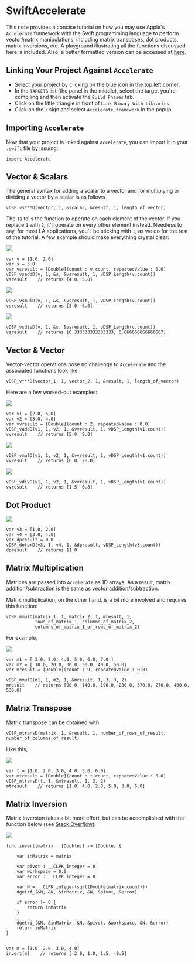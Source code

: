 SwiftAccelerate
===============

This note provides a concise tutorial on how you may use Apple's `Accelerate` framework with the Swift programming language to perform vector/matrix manipulations, including matrix transposes, dot products, matrix inversions, etc. A playground illustrating all the functions discussed here is included. Also, a better formatted version can be accessed at [here](https://swift.versify-app.com/post/usehnl/). 

Linking Your Project Against `Accelerate`
-----------------------------------

* Select your project by clicking on the blue icon in the top left corner. 
* In the `TARGETS` list (the panel in the middle), select the target you're compiling and then activate the `Build Phases` tab. 
* Click on the little triangle in front of `Link Binary With Libraries`.
* Click on the `+` sign and select ``Accelerate.framework`` in the popup.

Importing `Accelerate`
--------------------

Now that your project is linked against `Accelerate`, you can import it in your `.swift` file by issuing:

    import Accelerate

Vector & Scalars
--------------

The general syntax for adding a scalar to a vector and for multiplying or dividing a vector by a scalar is as follows

    vDSP_vs***D(vector, 1, &scalar, &result, 1, length_of_vector)

The `1`s tells the function to operate on each element of the vector. If you replace `1` with `2`, it'll operate on every other element instead. Needless to say, for most LA applications, you'll be sticking with `1`, as we do for the rest of the tutorial. A few example should make everything crystal clear:

<!--$$ \begin{pmatrix} 1 \\\ 2 \end{pmatrix} + 3 = \begin{pmatrix} 4 \\\ 5 \end{pmatrix} $$-->

![](http://mathurl.com/ldrpp8j.png)

    var v = [1.0, 2.0]
    var s = 3.0
    var vsresult = [Double](count : v.count, repeatedValue : 0.0)
    vDSP_vsaddD(v, 1, &s, &vsresult, 1, vDSP_Length(v.count))
    vsresult    // returns [4.0, 5.0]

<!--$$ \begin{pmatrix} 1 \\\ 2 \end{pmatrix} \times 3 = \begin{pmatrix} 3 \\\ 6 \end{pmatrix} $$-->

![](http://mathurl.com/p6uk25z.png)

    vDSP_vsmulD(v, 1, &s, &vsresult, 1, vDSP_Length(v.count))
    vsresult    // returns [3.0, 6.0]


<!--$$ \begin{pmatrix} 1 \\\ 2 \end{pmatrix} \div 3 = \begin{pmatrix} 1/3 \\\ 2/3 \end{pmatrix} $$-->

![](http://mathurl.com/om9qrak.png)

    vDSP_vsdivD(v, 1, &s, &vsresult, 1, vDSP_Length(v.count))
    vsresult    // returns [0.333333333333333, 0.666666666666667]


Vector & Vector
--------------

Vector-vector operations pose no challenge to `Accelerate` and the associated functions look like 

    vDSP_v***D(vector_1, 1, vector_2, 1, &result, 1, length_of_vector)

Here are a few worked-out examples:

<!--$$ \begin{pmatrix} 2 \\\ 5 \end{pmatrix} + \begin{pmatrix} 3 \\\ 4 \end{pmatrix} = \begin{pmatrix} 5 \\\ 9 \end{pmatrix} $$-->

![](http://mathurl.com/kftp8ub.png)

    var v1 = [2.0, 5.0]
    var v2 = [3.0, 4.0]
    var vvresult = [Double](count : 2, repeatedValue : 0.0)
    vDSP_vaddD(v1, 1, v2, 1, &vvresult, 1, vDSP_Length(v1.count))
    vvresult    // returns [5.0, 9.0]

<!--$$ \begin{pmatrix} 2 \\\ 5 \end{pmatrix}  \begin{pmatrix} 3 \\\ 4 \end{pmatrix} = \begin{pmatrix} 6 \\\ 20 \end{pmatrix} $$-->
![](http://mathurl.com/mkuokxm.png)
    
    vDSP_vmulD(v1, 1, v2, 1, &vvresult, 1, vDSP_Length(v1.count))
    vvresult    // returns [6.0, 20.0]

<!--$$ \begin{pmatrix} 3 \\\ 4 \end{pmatrix} {\bigg/} \begin{pmatrix} 2 \\\ 5 \end{pmatrix} = \begin{pmatrix} 1.5 \\\ 0.8 \end{pmatrix} $$-->

![](http://mathurl.com/mgqj5zx.png)

    
    vDSP_vdivD(v1, 1, v2, 1, &vvresult, 1, vDSP_Length(v1.count))
    vvresult    // returns [1.5, 0.8]

Dot Product
----------

<!--$$ \begin{pmatrix} 1 \\\ 2 \end{pmatrix} \cdot \begin{pmatrix} 3 \\\ 4 \end{pmatrix} = 11 $$-->

![](http://mathurl.com/m8qlfvf.png)

    var v3 = [1.0, 2.0]
    var v4 = [3.0, 4.0]
    var dpresult = 0.0
    vDSP_dotprD(v3, 1, v4, 1, &dpresult, vDSP_Length(v3.count))
    dpresult    // returns 11.0

Matrix Multiplication
-----------------

Matrices are passed into `Accelerate` as 1D arrays. As a result, matrix addition/subtraction is the same as vector addition/subtraction.

Matrix multiplication, on the other hand, is a bit more involved and requires this function:

    vDSP_mmulD(matrix_1, 1, matrix_2, 1, &result, 1, 
               rows_of_matrix_1, columns_of_matrix_2, 
               columns_of_matrix_1_or_rows_of_matrix_2)

For example,

<!--$$ \begin{pmatrix} 3 & 2 \\\ 4 & 5 \\\ 6 & 7 \end{pmatrix} \begin{pmatrix} 10 & 20 & 30 \\\ 30 & 40 & 50 \end{pmatrix} = \begin{pmatrix} 90 & 140 & 190 \\\ 190 & 280 & 370 \\\ 270 & 400 & 530 \end{pmatrix} $$-->

![](http://mathurl.com/mkx7vm4.png)
    
    var m1 = [ 3.0, 2.0, 4.0, 5.0, 6.0, 7.0 ]
    var m2 = [ 10.0, 20.0, 30.0, 30.0, 40.0, 50.0]
    var mresult = [Double](count : 9, repeatedValue : 0.0)

    vDSP_mmulD(m1, 1, m2, 1, &mresult, 1, 3, 3, 2)
    mresult    // returns [90.0, 140.0, 190.0, 280.0, 370.0, 270.0, 400.0, 530.0]


Matrix Transpose
--------------

Matrix transpose can be obtained with 

    vDSP_mtransD(matrix, 1, &result, 1, number_of_rows_of_result, number_of_columns_of_result)    

Like this,

<!--$$ \begin{pmatrix} 1 & 2 & 3 \\\ 4 & 5 & 6 \end{pmatrix}^{\sf T} = \begin{pmatrix} 1 & 4 \\\ 2 & 5 \\\ 3 & 6 \end{pmatrix} $$-->

![](http://mathurl.com/l65mgv5.png)

    var t = [1.0, 2.0, 3.0, 4.0, 5.0, 6.0]
    var mtresult = [Double](count : t.count, repeatedValue : 0.0)
    vDSP_mtransD(t, 1, &mtresult, 1, 3, 2)
    mtresult    // returns [1.0, 4.0, 2.0, 5.0, 3.0, 6.0]


Matrix Inversion
---------------

Matrix inversion takes a bit more effort, but can be accomplished with the function below (see [Stack Overflow](http://stackoverflow.com/questions/11282746/how-to-perform-matrix-inverse-operation-using-the-accelerate-framework)):

<!--$$ \begin{pmatrix} 1 & 2 \\\ 3 & 4 \end{pmatrix}^{-1} = \begin{pmatrix} -2 & 1 \\\ 1.5 & -0.5 \end{pmatrix} $$-->

![](http://mathurl.com/qgypepv.png)    

    func invert(matrix : [Double]) -> [Double] {
        
        var inMatrix = matrix
        
        var pivot : __CLPK_integer = 0
        var workspace = 0.0
        var error : __CLPK_integer = 0
        
        var N = __CLPK_integer(sqrt(Double(matrix.count)))
        dgetrf_(&N, &N, &inMatrix, &N, &pivot, &error)
        
        if error != 0 {
            return inMatrix
        }
        
        dgetri_(&N, &inMatrix, &N, &pivot, &workspace, &N, &error)
        return inMatrix
    }


    var m = [1.0, 2.0, 3.0, 4.0]
    invert(m)    // returns [-2.0, 1.0, 1.5, -0.5]


